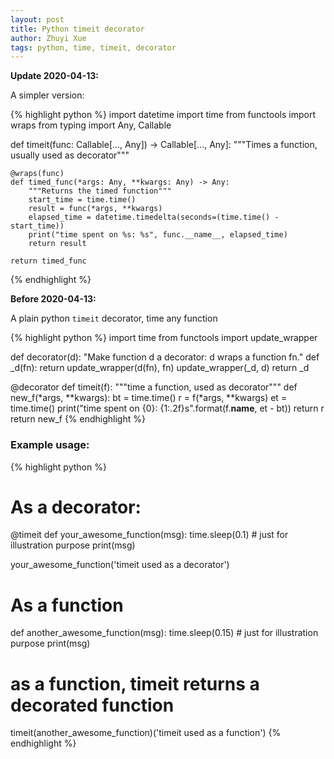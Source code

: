 ```yaml
---
layout: post
title: Python timeit decorator
author: Zhuyi Xue
tags: python, time, timeit, decorator
---
```


**Update 2020-04-13:**

A simpler version:

{% highlight python %}
import datetime
import time
from functools import wraps
from typing import Any, Callable


def timeit(func: Callable[..., Any]) -> Callable[..., Any]:
    """Times a function, usually used as decorator"""

    @wraps(func)
    def timed_func(*args: Any, **kwargs: Any) -> Any:
        """Returns the timed function"""
        start_time = time.time()
        result = func(*args, **kwargs)
        elapsed_time = datetime.timedelta(seconds=(time.time() - start_time))
        print("time spent on %s: %s", func.__name__, elapsed_time)
        return result

    return timed_func
{% endhighlight %}

**Before 2020-04-13:**

A plain python `timeit` decorator, time any function

{% highlight python %}
import time
from functools import update_wrapper


def decorator(d):
    "Make function d a decorator: d wraps a function fn."
    def _d(fn):
        return update_wrapper(d(fn), fn)
    update_wrapper(_d, d)
    return _d


@decorator
def timeit(f):
    """time a function, used as decorator"""
    def new_f(*args, **kwargs):
        bt = time.time()
        r = f(*args, **kwargs)
        et = time.time()
        print("time spent on {0}: {1:.2f}s".format(f.__name__, et - bt))
        return r
    return new_f
{% endhighlight %}


### Example usage:


{% highlight python %}
# As a decorator:
@timeit
def your_awesome_function(msg):
    time.sleep(0.1)             # just for illustration purpose
    print(msg)
	
your_awesome_function('timeit used as a decorator')


# As a function
def another_awesome_function(msg):
    time.sleep(0.15)            # just for illustration purpose
    print(msg)

# as a function, timeit returns a decorated function
timeit(another_awesome_function)('timeit used as a function')
{% endhighlight %}
